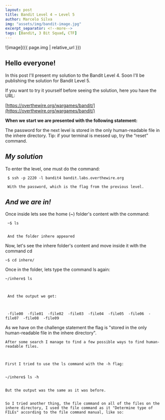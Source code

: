 ```yaml
---
layout: post
title: Bandit Level 4 → Level 5
author: Marcelo Silva
img: "assets/img/bandit-image.jpg"
excerpt_separator: <!--more-->
tags: [Bandit, 3 Bit Squad, CTF]
---
```


![image]({{ page.img | relative_url }})



## Hello everyone!


In this post I'll present my solution to the Bandit Level 4. Soon I'll be publishing the solution for Bandit Level 5.

<!--more-->
If you want to try it yourself before seeing the solution, here you have the URL:


[https://overthewire.org/wargames/bandit/](https://overthewire.org/wargames/bandit/)


**When we start we are presented with the following statement:**

The password for the next level is stored in the only human-readable file in the inhere directory. Tip: if your terminal is messed up, try the “reset” command.



## *My solution*


To enter the level, one must do the command: 
     

     $ ssh -p 2220 -l bandit4 bandit.labs.overthewire.org

     With the password, which is the flag from the previous level.
    
    
## *And we are in!*     



Once inside lets see the home (~) folder's content with the command:

     ~$ ls


     And the folder inhere appeared



Now, let's see the inhere folder's content and move inside it with the command cd



    ~$ cd inhere/



Once in the folder, lets type the command ls again:



    ~/inhere$ ls



     And the output we get:



     -file00  -file01  -file02  -file03  -file04  -file05  -file06  -file07  -file08  -file09



   

As we have on the challenge statement the flag is "stored in the only human-readable file in the inhere directory". 


    After some search I manage to find a few possible ways to find human-readable files.

   

    First I tried to use the ls command with the -h flag:


    ~/inhere$ ls -h


    But the output was the same as it was before.


    So I tried another thing, the file command on all of the files on the inhere directory, I used the file command as it "Determine type of FILEs" according to the file command manual, like so:

